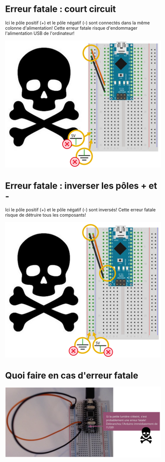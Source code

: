 
# Erreur fatale : court circuit

Ici le pôle positif (+) et le pôle négatif (-) sont connectés dans la même colonne d'alimentation! Cette erreur fatale risque d'endommager l'alimentation USB de l'ordinateur!

![Erreur fatale : court circuit](./erreur_fatale_1.SVG)

# Erreur fatale : inverser les pôles + et -

Ici le pôle positif (+) et le pôle négatif (-) sont inversés! Cette erreur fatale risque de détruire tous les composants!

![Erreur fatale : inverser les pôles + et -](./erreur_fatale_2.SVG)





# Quoi faire en cas d'erreur fatale

![Erreur fatale 3 : inverser les pôles + et -](./erreur_fatale_quoi_faire.SVG)